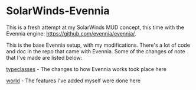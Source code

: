 # SolarWinds-Evennia

This is a fresh attempt at my SolarWinds MUD concept, this time with the
Evennia engine: https://github.com/evennia/evennia/.

This is the base Evennia setup, with my modifications. There's a lot of code
and doc in the repo that came with Evennia. Some of the changes of note  that
I've made are listed below:

[typeclasses](typeclasses) - The changes to how Evennia works took place here

[world](world) - The features I've added myself were done here
